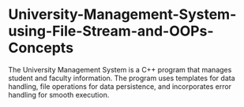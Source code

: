 # University-Management-System-using-File-Stream-and-OOPs-Concepts
The University Management System is a C++ program that manages student and faculty information. The program uses templates for data handling, file operations for data persistence, and incorporates error handling for smooth execution.
